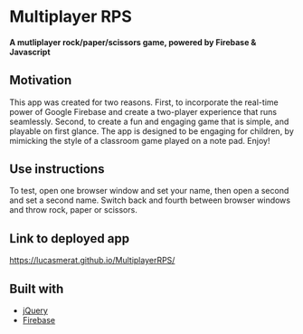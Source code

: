# Multiplayer RPS

#### A mutliplayer rock/paper/scissors game, powered by Firebase & Javascript

## Motivation
This app was created for two reasons. First, to incorporate the real-time power of Google Firebase and create a two-player experience that runs seamlessly. Second, to create a fun and engaging game that is simple, and playable on first glance. The app is designed to be engaging for children, by mimicking the style of a classroom game played on a note pad. Enjoy!

## Use instructions
To test, open one browser window and set your name, then open a second and set a second name. Switch back and fourth between browser windows and throw rock, paper or scissors.

## Link to deployed app
https://lucasmerat.github.io/MultiplayerRPS/


## Built with 
- [jQuery](https://jQuery.com/)
- [Firebase](https://firebase.google.com/)
